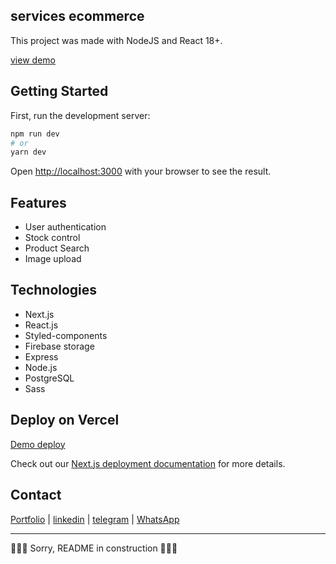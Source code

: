 ## services ecommerce

This project was made with NodeJS and React 18+.

[view demo](https://inventory-frontend-tau.vercel.app/)
## Getting Started

First, run the development server:

```bash
npm run dev
# or
yarn dev
```

Open [http://localhost:3000](http://localhost:3000) with your browser to see the result.

## Features

- User authentication
- Stock control
- Product Search
- Image upload

## Technologies
- Next.js
- React.js
- Styled-components
- Firebase storage
- Express
- Node.js
- PostgreSQL
- Sass

## Deploy on Vercel

[Demo deploy](https://service-comerce.vercel.app)

Check out our [Next.js deployment documentation](https://nextjs.org/docs/deployment) for more details.

## Contact

[Portfolio](https://jesudev.vercel.app/) | [linkedin](https://www.linkedin.com/in/jesus-ayarza/) | [telegram](https://t.me/jesusA1811) | [WhatsApp](https://api.whatsapp.com/send/?phone=51936129604&text&type=phone_number&app_absent=0)

-----------------------------------------------------------------------------------------------


🚧🚧🚧 Sorry, README in construction 🚧🚧🚧
